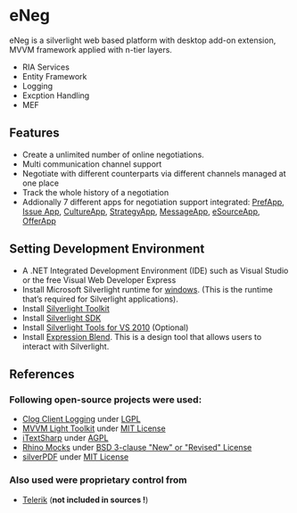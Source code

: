 # eNeg

eNeg is a silverlight web based platform with desktop add-on extension, MVVM framework applied with n-tier layers.

* RIA Services
* Entity Framework
* Logging
* Excption Handling
* MEF

## Features

* Create a unlimited number of online negotiations.
* Multi communication channel support
* Negotiate with different counterparts via different channels managed at one place
* Track the whole history of a negotiation
* Addionally 7 different apps for negotiation support integrated: [PrefApp](https://github.com/ivconsult/eNeg-PrefApp), [Issue App](https://github.com/ivconsult/eNeg-IssueApp), [CultureApp](https://github.com/ivconsult/eNeg-CultureApp), [StrategyApp](https://github.com/ivconsult/eNeg-StrategyApp), [MessageApp](https://github.com/ivconsult/eNeg-MessageApp), [eSourceApp](https://github.com/ivconsult/eNeg-eSourceApp), [OfferApp](https://github.com/ivconsult/eNeg-OfferApp)

## Setting Development Environment

* A .NET Integrated Development Environment (IDE) such as Visual Studio or the free Visual Web Developer Express
* Install Microsoft Silverlight runtime for [windows](https://go.microsoft.com/fwlink/?LinkId=229324). (This is the runtime that’s required for Silverlight applications).
* Install [Silverlight Toolkit](https://silverlight.codeplex.com/releases/view/78435)
* Install [Silverlight SDK](https://www.microsoft.com/en-us/download/details.aspx?id=28359)
* Install [Silverlight Tools for VS 2010](https://www.microsoft.com/en-us/download/details.aspx?id=28358) (Optional)
* Install [Expression Blend](https://www.microsoft.com/en-eg/download/details.aspx?id=3062). This is a design tool that allows users to interact with Silverlight.

## References
### Following open-source projects were used:
* [Clog Client Logging](http://clog.codeplex.com) under [LGPL](http://clog.codeplex.com/license)
* [MVVM Light Toolkit](http://www.mvvmlight.net) under [MIT License](http://mvvmlight.codeplex.com/license)
* [iTextSharp](https://github.com/itext/itextsharp) under [AGPL](https://github.com/itext/itextsharp/blob/develop/LICENSE.md)
* [Rhino Mocks](https://github.com/ayende/rhino-mocks) under [BSD 3-clause "New" or "Revised" License](https://github.com/ayende/rhino-mocks/blob/master/license.txt)
* [silverPDF](https://silverpdf.codeplex.com/) under [MIT License](https://silverpdf.codeplex.com/license)

### Also used were proprietary control from 
* [Telerik](http://www.telerik.com/products/wpf/overview.aspx) (**not included in sources !**)
